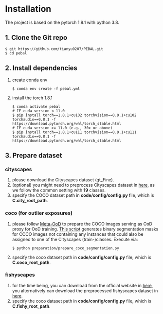 # Installation

The project is based on the pytorch 1.8.1 with python 3.8.

## 1. Clone the Git  repo

``` shell
$ git https://github.com/tianyu0207/PEBAL.git
$ cd pebal
```

## 2. Install dependencies

1) create conda env
    ```shell
    $ conda env create -f pebal.yml
    ```
2) install the torch 1.8.1
    ```shell
    $ conda activate pebal
    # IF cuda version < 11.0
    $ pip install torch==1.8.1+cu102 torchvision==0.9.1+cu102 torchaudio==0.8.1 -f https://download.pytorch.org/whl/torch_stable.html
    # IF cuda version >= 11.0 (e.g., 30x or above)
    $ pip install torch==1.8.1+cu111 torchvision==0.9.1+cu111 torchaudio==0.8.1 -f https://download.pytorch.org/whl/torch_stable.html
    ```

## 3. Prepare dataset

### cityscapes

1) please download the Cityscapes dataset (gt_Fine).
2) (optional) you might need to preprocess Cityscapes dataset
   in [here](https://github.com/mcordts/cityscapesScripts/tree/master/cityscapesscripts/preparation), as we follow the
   common setting with **19** classes.
3) specify the COCO dataset path in **code/config/config.py** file, which is **C.city_root_path**.

### coco (for outlier exposures)

1) please follow [Meta-OoD](https://github.com/robin-chan/meta-ood/tree/master/preparation) to prepare the COCO images
   serving as OoD proxy for OoD
   training. [This script](https://github.com/robin-chan/meta-ood/blob/master/preparation/prepare_coco_segmentation.py)
   generates binary segmentation masks for COCO images not containing any instances that could also be assigned to one
   of the Cityscapes (train-)classes. Execute via:
   ```shell 
   $ python preparation/prepare_coco_segmentation.py
   ```
2) specify the coco dataset path in **code/config/config.py** file, which is **C.coco_root_path**.

### fishyscapes

1) for the time being, you can download from the official website in [here](https://fishyscapes.com/dataset), you
   alternatively can download the preprocessed fishyscapes dataset
   in [here](http://robotics.ethz.ch/~asl-datasets/Dissimilarity/data_processed.tar).
2) specify the coco dataset path in **code/config/config.py** file, which is **C.fishy_root_path**.